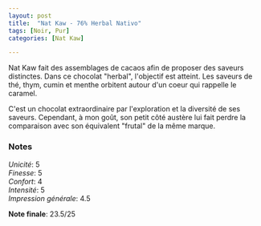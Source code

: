 ```yaml
---
layout: post
title:  "Nat Kaw - 76% Herbal Nativo"
tags: [Noir, Pur] 
categories: [Nat Kaw]

---
```


Nat Kaw fait des assemblages de cacaos afin de proposer des saveurs distinctes. Dans ce chocolat "herbal", l'objectif est atteint. Les saveurs de thé, thym, cumin et menthe orbitent autour d'un coeur qui rappelle le caramel.

C'est un chocolat extraordinaire par l'exploration et la diversité de ses saveurs. Cependant, à mon goût, son petit côté austère lui fait perdre la comparaison avec son équivalent "frutal" de la même marque.


### Notes

_Unicité_: 5  
_Finesse_: 5  
_Confort_: 4  
_Intensité_: 5  
_Impression générale_: 4.5

**Note finale**: 23.5/25